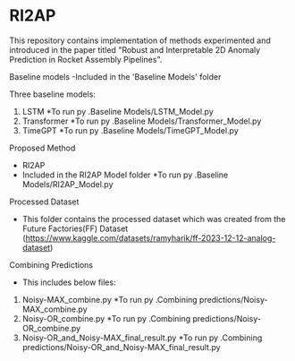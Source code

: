# RI2AP

This repository contains implementation of methods experimented and introduced in the paper titled "Robust and Interpretable 2D Anomaly Prediction in Rocket Assembly Pipelines".

Baseline models
-Included in the 'Baseline Models' folder

Three baseline models:
1. LSTM
	*To run py .Baseline Models/LSTM_Model.py
2. Transformer
	*To run py .Baseline Models/Transformer_Model.py
3. TimeGPT
	*To run py .Baseline Models/TimeGPT_Model.py

Proposed Method
* RI2AP 
* Included in the RI2AP Model folder
	*To run py .Baseline Models/RI2AP_Model.py

Processed Dataset
* This folder contains the processed dataset which was created from the Future Factories(FF) Dataset (https://www.kaggle.com/datasets/ramyharik/ff-2023-12-12-analog-dataset)

Combining Predictions
* This includes below files:
1. Noisy-MAX_combine.py 
	*To run py .Combining predictions/Noisy-MAX_combine.py
2. Noisy-OR_combine.py 
	*To run py .Combining predictions/Noisy-OR_combine.py
3. Noisy-OR_and_Noisy-MAX_final_result.py 
	*To run py .Combining predictions/Noisy-OR_and_Noisy-MAX_final_result.py

